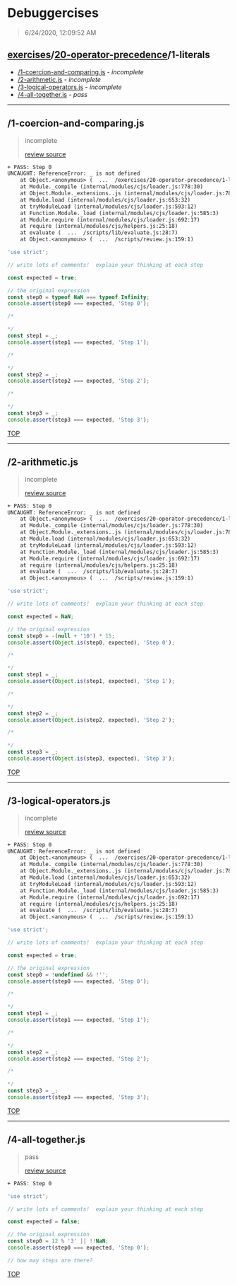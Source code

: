 # Debuggercises 

> 6/24/2020, 12:09:52 AM 

## [exercises](../../README.md)/[20-operator-precedence](../README.md)/1-literals 

- [/1-coercion-and-comparing.js](#1-coercion-and-comparingjs) - _incomplete_ 
- [/2-arithmetic.js](#2-arithmeticjs) - _incomplete_ 
- [/3-logical-operators.js](#3-logical-operatorsjs) - _incomplete_ 
- [/4-all-together.js](#4-all-togetherjs) - _pass_ 
---

## /1-coercion-and-comparing.js 

> incomplete 
>
> [review source](../../../exercises/20-operator-precedence/1-literals/1-coercion-and-comparing.js)

```txt
+ PASS: Step 0
UNCAUGHT: ReferenceError: _ is not defined
    at Object.<anonymous> (  ...  /exercises/20-operator-precedence/1-literals/1-coercion-and-comparing.js:14:15)
    at Module._compile (internal/modules/cjs/loader.js:778:30)
    at Object.Module._extensions..js (internal/modules/cjs/loader.js:789:10)
    at Module.load (internal/modules/cjs/loader.js:653:32)
    at tryModuleLoad (internal/modules/cjs/loader.js:593:12)
    at Function.Module._load (internal/modules/cjs/loader.js:585:3)
    at Module.require (internal/modules/cjs/loader.js:692:17)
    at require (internal/modules/cjs/helpers.js:25:18)
    at evaluate (  ...  /scripts/lib/evaluate.js:28:7)
    at Object.<anonymous> (  ...  /scripts/review.js:159:1) 
```

```js
'use strict';

// write lots of comments!  explain your thinking at each step

const expected = true;

// the original expression
const step0 = typeof NaN === typeof Infinity;
console.assert(step0 === expected, 'Step 0');

/*

*/
const step1 = _;
console.assert(step1 === expected, 'Step 1');

/*

*/
const step2 = _;
console.assert(step2 === expected, 'Step 2');

/*

*/
const step3 = _;
console.assert(step3 === expected, 'Step 3');

```

[TOP](#debuggercises)

---

## /2-arithmetic.js 

> incomplete 
>
> [review source](../../../exercises/20-operator-precedence/1-literals/2-arithmetic.js)

```txt
+ PASS: Step 0
UNCAUGHT: ReferenceError: _ is not defined
    at Object.<anonymous> (  ...  /exercises/20-operator-precedence/1-literals/2-arithmetic.js:14:15)
    at Module._compile (internal/modules/cjs/loader.js:778:30)
    at Object.Module._extensions..js (internal/modules/cjs/loader.js:789:10)
    at Module.load (internal/modules/cjs/loader.js:653:32)
    at tryModuleLoad (internal/modules/cjs/loader.js:593:12)
    at Function.Module._load (internal/modules/cjs/loader.js:585:3)
    at Module.require (internal/modules/cjs/loader.js:692:17)
    at require (internal/modules/cjs/helpers.js:25:18)
    at evaluate (  ...  /scripts/lib/evaluate.js:28:7)
    at Object.<anonymous> (  ...  /scripts/review.js:159:1) 
```

```js
'use strict';

// write lots of comments!  explain your thinking at each step

const expected = NaN;

// the original expression
const step0 = -(null + '10') * 15;
console.assert(Object.is(step0, expected), 'Step 0');

/*

*/
const step1 = _;
console.assert(Object.is(step1, expected), 'Step 1');

/*

*/
const step2 = _;
console.assert(Object.is(step2, expected), 'Step 2');

/*

*/
const step3 = _;
console.assert(Object.is(step3, expected), 'Step 3');

```

[TOP](#debuggercises)

---

## /3-logical-operators.js 

> incomplete 
>
> [review source](../../../exercises/20-operator-precedence/1-literals/3-logical-operators.js)

```txt
+ PASS: Step 0
UNCAUGHT: ReferenceError: _ is not defined
    at Object.<anonymous> (  ...  /exercises/20-operator-precedence/1-literals/3-logical-operators.js:14:15)
    at Module._compile (internal/modules/cjs/loader.js:778:30)
    at Object.Module._extensions..js (internal/modules/cjs/loader.js:789:10)
    at Module.load (internal/modules/cjs/loader.js:653:32)
    at tryModuleLoad (internal/modules/cjs/loader.js:593:12)
    at Function.Module._load (internal/modules/cjs/loader.js:585:3)
    at Module.require (internal/modules/cjs/loader.js:692:17)
    at require (internal/modules/cjs/helpers.js:25:18)
    at evaluate (  ...  /scripts/lib/evaluate.js:28:7)
    at Object.<anonymous> (  ...  /scripts/review.js:159:1) 
```

```js
'use strict';

// write lots of comments!  explain your thinking at each step

const expected = true;

// the original expression
const step0 = !undefined && !'';
console.assert(step0 === expected, 'Step 0');

/*

*/
const step1 = _;
console.assert(step1 === expected, 'Step 1');

/*

*/
const step2 = _;
console.assert(step2 === expected, 'Step 2');

/*

*/
const step3 = _;
console.assert(step3 === expected, 'Step 3');

```

[TOP](#debuggercises)

---

## /4-all-together.js 

> pass 
>
> [review source](../../../exercises/20-operator-precedence/1-literals/4-all-together.js)

```txt
+ PASS: Step 0
```

```js
'use strict';

// write lots of comments!  explain your thinking at each step

const expected = false;

// the original expression
const step0 = 12 % '3' || !!NaN;
console.assert(step0 === expected, 'Step 0');

// how may steps are there?

```

[TOP](#debuggercises)

